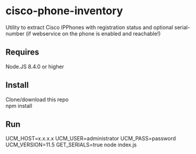 # cisco-phone-inventory

Utility to extract Cisco IPPhones with registration status and optional serial-number (if webservice on the phone is enabled and reachable!)

## Requires
Node.JS 8.4.0 or higher

## Install
Clone/download this repo  
npm install

## Run
UCM_HOST=x.x.x.x UCM_USER=administrator UCM_PASS=password UCM_VERSION=11.5 GET_SERIALS=true node index.js 
